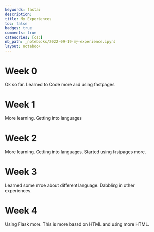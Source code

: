 ```yaml
---
keywords: fastai
description: 
title: My Experiences
toc: false
badges: true
comments: true
categories: [csp]
nb_path: _notebooks/2022-09-19-my-experience.ipynb
layout: notebook
---
```


<!--
#################################################
### THIS FILE WAS AUTOGENERATED! DO NOT EDIT! ###
#################################################
# file to edit: _notebooks/2022-09-19-my-experience.ipynb
-->

<div class="container" id="notebook-container">
        
<div class="cell border-box-sizing text_cell rendered"><div class="inner_cell">
<div class="text_cell_render border-box-sizing rendered_html">
<h1 id="Week-0">Week 0<a class="anchor-link" href="#Week-0"> </a></h1><p>Ok so far. Learned to Code more and using fastpages</p>

</div>
</div>
</div>
<div class="cell border-box-sizing text_cell rendered"><div class="inner_cell">
<div class="text_cell_render border-box-sizing rendered_html">
<h1 id="Week-1">Week 1<a class="anchor-link" href="#Week-1"> </a></h1><p>More learning. Getting into languages</p>

</div>
</div>
</div>
<div class="cell border-box-sizing text_cell rendered"><div class="inner_cell">
<div class="text_cell_render border-box-sizing rendered_html">
<h1 id="Week-2">Week 2<a class="anchor-link" href="#Week-2"> </a></h1><p>More learning. Getting into languages. Started using fastpages more.</p>

</div>
</div>
</div>
<div class="cell border-box-sizing text_cell rendered"><div class="inner_cell">
<div class="text_cell_render border-box-sizing rendered_html">
<h1 id="Week-3">Week 3<a class="anchor-link" href="#Week-3"> </a></h1><p>Learned some mroe about different language. Dabbling in other experiences.</p>

</div>
</div>
</div>
<div class="cell border-box-sizing text_cell rendered"><div class="inner_cell">
<div class="text_cell_render border-box-sizing rendered_html">
<h1 id="Week-4">Week 4<a class="anchor-link" href="#Week-4"> </a></h1><p>Using Flask more. This is more based on HTML and using more HTML.</p>

</div>
</div>
</div>
</div>
 

